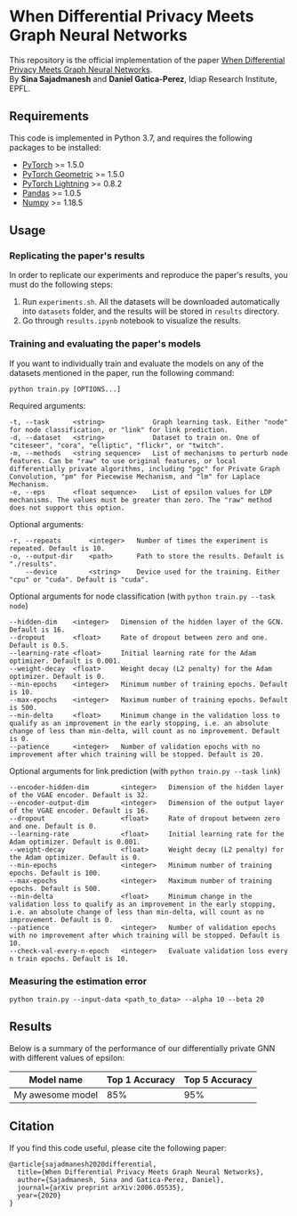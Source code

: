 # When Differential Privacy Meets Graph Neural Networks

This repository is the official implementation of the paper [When Differential Privacy Meets Graph Neural Networks](https://arxiv.org/abs/2006.05535).  
By **Sina Sajadmanesh** and **Daniel Gatica-Perez**, Idiap Research Institute, EPFL. 


## Requirements

This code is implemented in Python 3.7, and requires the following packages to be installed:  
- [PyTorch](https://pytorch.org/get-started/locally/) >= 1.5.0
- [PyTorch Geometric](https://pytorch-geometric.readthedocs.io/en/latest/notes/installation.html) >= 1.5.0
- [PyTorch Lightning](https://github.com/PytorchLightning/pytorch-lightning) >= 0.8.2
- [Pandas](https://pandas.pydata.org/pandas-docs/stable/getting_started/install.html) >= 1.0.5
- [Numpy](https://numpy.org/install/) >= 1.18.5


## Usage

### Replicating the paper's results
In order to replicate our experiments and reproduce the paper's results, you must do the following steps:  
1. Run ``experiments.sh``. All the datasets will be downloaded automatically into ``datasets`` folder, and the results will be stored in ``results`` directory.
2. Go through ``results.ipynb`` notebook to visualize the results.

### Training and evaluating the paper's models
If you want to individually train and evaluate the models on any of the datasets mentioned in the paper, run the following command:  
```
python train.py [OPTIONS...]
```
Required arguments:  
```
-t, --task      <string>            Graph learning task. Either "node" for node classification, or "link" for link prediction.
-d, --dataset   <string>            Dataset to train on. One of "citeseer", "cora", "elliptic", "flickr", or "twitch".
-m, --methods   <string sequence>   List of mechanisms to perturb node features. Can be "raw" to use original features, or local differentially private algorithms, including "pgc" for Private Graph Convolution, "pm" for Piecewise Mechanism, and "lm" for Laplace Mechanism.
-e, --eps       <float sequence>    List of epsilon values for LDP mechanisms. The values must be greater than zero. The "raw" method does not support this option.
```
Optional arguments:
```
-r, --repeats       <integer>   Number of times the experiment is repeated. Default is 10.
-o, --output-dir    <path>      Path to store the results. Default is "./results".
    --device        <string>    Device used for the training. Either "cpu" or "cuda". Default is "cuda".
```
Optional arguments for node classification (with ``python train.py --task node``)
```
--hidden-dim    <integer>   Dimension of the hidden layer of the GCN. Default is 16.
--dropout       <float>     Rate of dropout between zero and one. Default is 0.5.
--learning-rate <float>     Initial learning rate for the Adam optimizer. Default is 0.001.
--weight-decay  <float>     Weight decay (L2 penalty) for the Adam optimizer. Default is 0.
--min-epochs    <integer>   Minimum number of training epochs. Default is 10.
--max-epochs    <integer>   Maximum number of training epochs. Default is 500.
--min-delta     <float>     Minimum change in the validation loss to qualify as an improvement in the early stopping, i.e. an absolute change of less than min-delta, will count as no improvement. Default is 0.
--patience      <integer>   Number of validation epochs with no improvement after which training will be stopped. Default is 20.
```
Optional arguments for link prediction (with ``python train.py --task link``)
```
--encoder-hidden-dim        <integer>   Dimension of the hidden layer of the VGAE encoder. Default is 32.
--encoder-output-dim        <integer>   Dimension of the output layer of the VGAE encoder. Default is 16.
--dropout                   <float>     Rate of dropout between zero and one. Default is 0.
--learning-rate             <float>     Initial learning rate for the Adam optimizer. Default is 0.001.
--weight-decay              <float>     Weight decay (L2 penalty) for the Adam optimizer. Default is 0.
--min-epochs                <integer>   Minimum number of training epochs. Default is 100.
--max-epochs                <integer>   Maximum number of training epochs. Default is 500.
--min-delta                 <float>     Minimum change in the validation loss to qualify as an improvement in the early stopping, i.e. an absolute change of less than min-delta, will count as no improvement. Default is 0.
--patience                  <integer>   Number of validation epochs with no improvement after which training will be stopped. Default is 10.
--check-val-every-n-epoch   <integer>   Evaluate validation loss every n train epochs. Default is 10.
```

### Measuring the estimation error

```train
python train.py --input-data <path_to_data> --alpha 10 --beta 20
```


## Results

Below is a summary of the performance of our differentially private GNN with different values of epsilon:


| Model name         | Top 1 Accuracy  | Top 5 Accuracy |
| ------------------ |---------------- | -------------- |
| My awesome model   |     85%         |      95%       |



## Citation

If you find this code useful, please cite the following paper:  
```
@article{sajadmanesh2020differential,
  title={When Differential Privacy Meets Graph Neural Networks},
  author={Sajadmanesh, Sina and Gatica-Perez, Daniel},
  journal={arXiv preprint arXiv:2006.05535},
  year={2020}
}
```
